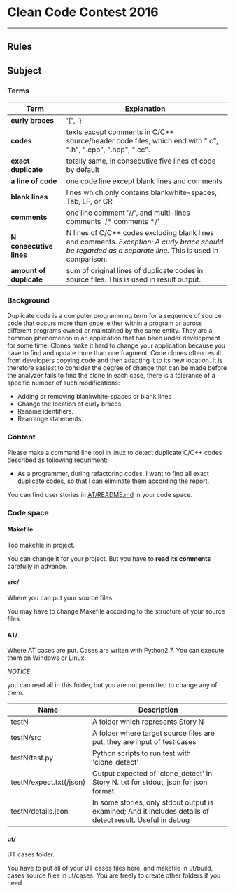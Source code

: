 # Clean Code Contest 2016
---
## Rules
## Subject
### Terms
Term|Explanation
----|-----------
**curly braces**|'{', '}'
**codes**| texts except comments in C/C++ source/header code files, which end with ".c", ".h", ".cpp", ".hpp", ".cc".
**exact duplicate**|totally same, in consecutive five lines of code by default
**a line of code**|one code line except blank lines and comments
**blank lines**|lines which only contains blankwhite-spaces, Tab, LF, or CR
**comments**|one line comment '//', and multi-lines comments '/* comments */'
**N consecutive lines**|N lines of C/C++ codes excluding blank lines and comments. *Exception: A curly brace should be regarded as a separate line.* This is used in comparison.
**amount of duplicate**|sum of original lines of duplicate codes in source files. This is used in result output.

### Background 
Duplicate code is a computer programming term for a sequence of source code that occurs more than once, either within a program or across different programs owned or maintained by the same entity. They are a common phenomenon in an application that has been under development for some time. Clones make it hard to change your application because you have to find and update more than one fragment. Code clones often result from developers copying code and then adapting it to its new location. It is therefore easiest to consider the degree of change that can be made before the analyzer fails to find the clone.In each case, there is a tolerance of a specific number of such modifications:
* Adding or removing blankwhite-spaces or blank lines
* Change the location of curly braces
* Rename identifiers.
* Rearrange statements.

### Content
Please make a command line tool in linux to detect duplicate C/C++ codes described as following requriment:

* As a programmer, during refactoring codes, I want to find all exact duplicate codes, so that I can eliminate them according the report.

You can find user stories in [AT/README.md](./AT/README.md) in your code space.

### Code space
 
#### Makefile
Top makefile in project.

You can change it for your project. But you have to **read its comments** carefully in advance.

#### src/
Where you can put your source files.

You may have to change Makefile according to the structure of your source files.
#### AT/
Where AT cases are put. Cases are writen with Python2.7. You can execute them on Windows or Linux.

*NOTICE*:

you can read all in this folder, but you are not permitted to change any of them.

Name|Description
 --------|-----------
 testN | A folder which represents Story N
 testN/src | A folder where target source files are put, they are input of test cases
 testN/test.py | Python scripts to run test with 'clone_detect'
 testN/expect.txt(/json) | Output expected of 'clone_detect' in Story N. txt for stdout, json for json format.
 testN/details.json | In some stories, only stdout output is examined; And it includes details of detect result. Useful in debug

#### ut/
UT cases folder.

You have to put all of your UT cases files here, and makefile in ut/build, cases source files in ut/cases. You are freely to create other folders if you need.
